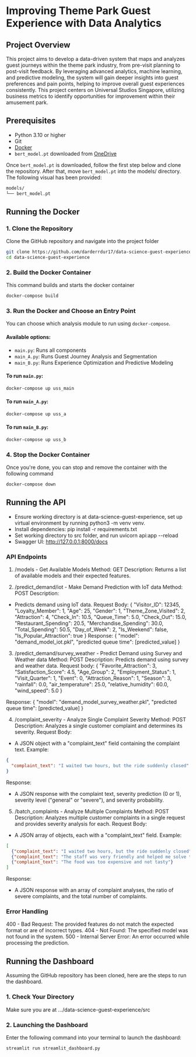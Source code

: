 # Improving Theme Park Guest Experience with Data Analytics

## Project Overview
This project aims to develop a data-driven system that maps and analyzes guest journeys within the theme park industry, from pre-visit planning to post-visit feedback. By leveraging advanced analytics, machine learning, and predictive modeling, the system will gain deeper insights into guest preferences and pain points, helping to improve overall guest experiences consistently. This project centers on Universal Studios Singapore, utilizing business metrics to identify opportunities for improvement within their amusement park.

## Prerequisites
- Python 3.10 or higher
- Git
- [Docker](https://www.docker.com/get-started)
- `bert_model.pt` downloaded from [OneDrive](https://nusu-my.sharepoint.com/personal/e0929810_u_nus_edu/_layouts/15/onedrive.aspx?id=%2Fpersonal%2Fe0929810%5Fu%5Fnus%5Fedu%2FDocuments%2Fbert%5Fmodel%2Ept&parent=%2Fpersonal%2Fe0929810%5Fu%5Fnus%5Fedu%2FDocuments&ga=1) 

Once `bert_model.pt` is downloaded, follow the first step below and clone the repository. After that, move `bert_model.pt` into the models/ directory. The following visual has been provided:
```bash
models/
└── bert_model.pt
```

## Running the Docker
### 1. Clone the Repository
Clone the GitHub repository and navigate into the project folder
```bash
git clone https://github.com/darderrdur17/data-science-guest-experience.git
cd data-science-guest-experience
```
### 2. Build the Docker Container
This command builds and starts the docker container
```bash
docker-compose build
```

### 3. Run the Docker and Choose an Entry Point
You can choose which analysis module to run using `docker-compose`.

#### Available options:
- `main.py`: Runs all components
- `main_A.py`: Runs Guest Journey Analysis and Segmentation
- `main_B.py`: Runs Experience Optimization and Predictive Modeling

#### To run `main.py`:
```bash
docker-compose up uss_main
```

#### To run `main_A.py`:
```bash
docker-compose up uss_a
```

#### To run `main_B.py`:
```bash
docker-compose up uss_b
```

### 4. Stop the Docker Container
Once you're done, you can stop and remove the container with the following command
```bash
docker-compose down
```

## Running the API
- Ensure working directory is at data-science-guest-experience, set up virtual environment by running python3 -m venv venv.
- Install dependencies: pip install -r requirements.txt
- Set working directory to src folder, and run uvicorn api:app --reload 
- Swagger UI: http://127.0.0.1:8000/docs

### API Endpoints
1. /models - Get Available Models
Method: GET
Description: Returns a list of available models and their expected features.

2. /predict_demand/iot - Make Demand Prediction with IoT data
Method: POST
Description:
- Predicts demand using IoT data.
Request Body:
{
  "Visitor_ID": 12345,
  "Loyalty_Member": 1,
  "Age": 25,
  "Gender": 1,
  "Theme_Zone_Visited": 2,
  "Attraction": 4,
  "Check_In": 10.5,
  "Queue_Time": 5.0,
  "Check_Out": 15.0,
  "Restaurant_Spending": 20.5,
  "Merchandise_Spending": 30.0,
  "Total_Spending": 50.5,
  "Day_of_Week": 2,
  "Is_Weekend": false,
  "Is_Popular_Attraction": true
}
Response:
{
  "model": "demand_model_iot.pkl",
  "predicted queue time": [predicted_value]
}

3. /predict_demand/survey_weather - Predict Demand using Survey and Weather data
Method: POST
Description: Predicts demand using survey and weather data.
Request body:
{
  "Favorite_Attraction": 3,
  "Satisfaction_Score": 4.5,
  "Age_Group": 2,
  "Employment_Status": 1,
  "Visit_Quarter": 1,
  "Event": 0,
  "Attraction_Reason": 1,
  "Season": 3,
  "rainfall": 0.0,
  "air_temperature": 25.0,
  "relative_humidity": 60.0,
  "wind_speed": 5.0
}

Response:
{
  "model": "demand_model_survey_weather.pkl",
  "predicted queue time": [predicted_value]
}

4. /complaint_severity - Analyze Single Complaint Severity
Method: POST
Description: Analyzes a single customer complaint and determines its severity.
Request Body:
- A JSON object with a "complaint_text" field containing the complaint text.
Example:
```json
{
  "complaint_text": "I waited two hours, but the ride suddenly closed"
}
```
Response:
- A JSON response with the complaint text, severity prediction (0 or 1), severity level ("general" or "severe"), and severity probability.

5. /batch_complaints - Analyze Multiple Complaints
Method: POST
Description: Analyzes multiple customer complaints in a single request and provides severity analysis for each.
Request Body:
- A JSON array of objects, each with a "complaint_text" field.
Example:
```json
[
  {"complaint_text": "I waited two hours, but the ride suddenly closed"},
  {"complaint_text": "The staff was very friendly and helped me solve the problem"},
  {"complaint_text": "The food was too expensive and not tasty"}
]
```
Response:
- A JSON response with an array of complaint analyses, the ratio of severe complaints, and the total number of complaints.

### Error Handling
400 - Bad Request: The provided features do not match the expected format or are of incorrect types.
404 - Not Found: The specified model was not found in the system.
500 - Internal Server Error: An error occurred while processing the prediction.

## Running the Dashboard
Assuming the GitHub repository has been cloned, here are the steps to run the dashboard.

### 1. Check Your Directory
Make sure you are at .../data-science-guest-experience/src

### 2. Launching the Dashboard
Enter the following command into your terminal to launch the dashboard:
```bash
streamlit run streamlit_dashboard.py
```
